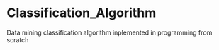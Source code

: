 # Classification_Algorithm
 Data mining classification algorithm inplemented in programming from scratch
